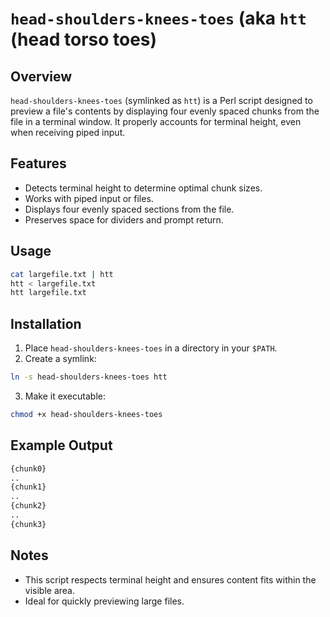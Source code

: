 # `head-shoulders-knees-toes` (aka `htt` (head torso toes)

## Overview
`head-shoulders-knees-toes` (symlinked as `htt`) is a Perl script designed to preview a file's contents by displaying four evenly spaced chunks from the file in a terminal window. It properly accounts for terminal height, even when receiving piped input.

## Features
- Detects terminal height to determine optimal chunk sizes.
- Works with piped input or files.
- Displays four evenly spaced sections from the file.
- Preserves space for dividers and prompt return.

## Usage
```sh
cat largefile.txt | htt
htt < largefile.txt
htt largefile.txt
```

## Installation
1. Place `head-shoulders-knees-toes` in a directory in your `$PATH`.
2. Create a symlink:
```sh
ln -s head-shoulders-knees-toes htt
```
3. Make it executable:
```sh
chmod +x head-shoulders-knees-toes
```

## Example Output
```sh
{chunk0}
..
{chunk1}
..
{chunk2}
..
{chunk3}
```

## Notes
- This script respects terminal height and ensures content fits within the visible area.
- Ideal for quickly previewing large files.


